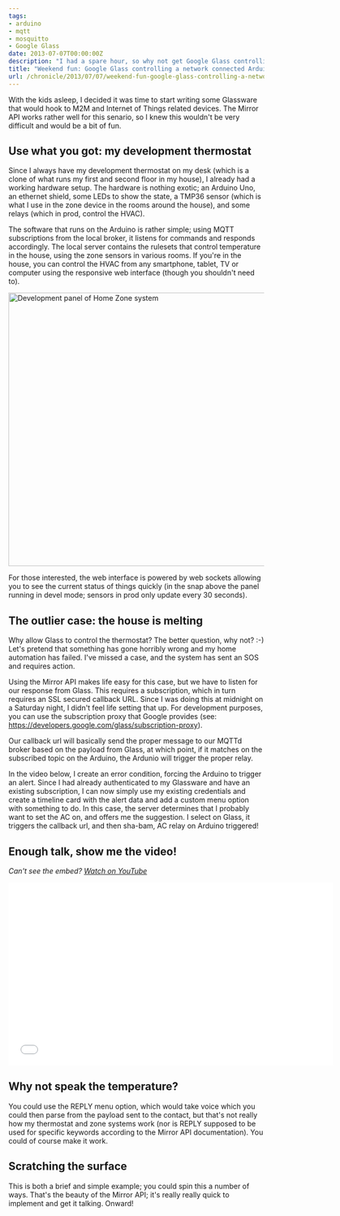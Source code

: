 ```yaml
---
tags:
- arduino
- mqtt
- mosquitto
- Google Glass
date: 2013-07-07T00:00:00Z
description: "I had a spare hour, so why not get Google Glass controlling my network connected Arduino? Let's do it!"
title: "Weekend fun: Google Glass controlling a network connected Arduino"
url: /chronicle/2013/07/07/weekend-fun-google-glass-controlling-a-network-connected-arduino/
---
```


With the kids asleep, I decided it was time to start writing some Glassware that would hook to M2M and Internet of Things related devices. The Mirror API works rather well for this senario, so I knew this wouldn't be very difficult and would be a bit of fun.

## Use what you got: my development thermostat

Since I always have my development thermostat on my desk (which is a clone of what runs my first and second floor in my house), I already had a working hardware setup. The hardware is nothing exotic; an Arduino Uno, an ethernet shield, some LEDs to show the state, a TMP36 sensor (which is what I use in the zone device in the rooms around the house), and some relays (which in prod, control the HVAC).

The software that runs on the Arduino is rather simple; using MQTT subscriptions from the local broker, it listens for commands and responds accordingly. The local server contains the rulesets that control temperature in the house, using the zone sensors in various rooms. If you're in the house, you can control the HVAC from any smartphone, tablet, TV or computer using the responsive web interface (though you shouldn't need to).

<img decoding="async" loading="lazy" width="800" height="538" src="https://storage.googleapis.com/jdr-public-imgs/blog-archive/2013/07/screenshot-20130603-thermocontrol-internal-aurora.jpg" alt="Development panel of Home Zone system" />

For those interested, the web interface is powered by web sockets allowing you to see the current status of things quickly (in the snap above the panel running in devel mode; sensors in prod only update every 30 seconds).

## The outlier case: the house is melting
Why allow Glass to control the thermostat? The better question, why not? :-) Let's pretend that something has gone horribly wrong and my home automation has failed. I've missed a case, and the system has sent an SOS and requires action.

Using the Mirror API makes life easy for this case, but we have to listen for our response from Glass. This requires a subscription, which in turn requires an SSL secured callback URL. Since I was doing this at midnight on a Saturday night, I didn't feel life setting that up. For development purposes, you can use the subscription proxy that Google provides (see: <a href="https://developers.google.com/glass/subscription-proxy">https://developers.google.com/glass/subscription-proxy</a>).

Our callback url will basically send the proper message to our MQTTd broker based on the payload from Glass, at which point, if it matches on the subscribed topic on the Arduino, the Ardunio will trigger the proper relay.

In the video below, I create an error condition, forcing the Arduino to trigger an alert. Since I had already authenticated to my Glassware and have an existing subscription, I can now simply use my existing credentials and create a timeline card with the alert data and add a custom menu option with something to do. In this case, the server determines that I probably want to set the AC on, and offers me the suggestion. I select on Glass, it triggers the callback url, and then sha-bam, AC relay on Arduino triggered!

## Enough talk, show me the video!
_Can't see the embed? <a href="http://www.youtube.com/watch?v=RzESklDsjMg">Watch on YouTube</a>_

<iframe width="640" height="360" src="//www.youtube.com/embed/RzESklDsjMg?rel=0" frameborder="0" allowfullscreen></iframe>

## Why not speak the temperature?
You could use the REPLY menu option, which would take voice which you could then parse from the payload sent to the contact, but that's not really how my thermostat and zone systems work (nor is REPLY supposed to be used for specific keywords according to the Mirror API documentation). You could of course make it work.

## Scratching the surface
This is both a brief and simple example; you could spin this a number of ways. That's the beauty of the Mirror API; it's really really quick to implement and get it talking. Onward!
